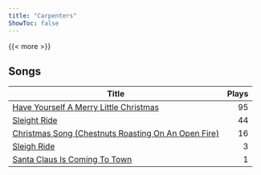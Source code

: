 ```yaml
---
title: "Carpenters"
ShowToc: false
---
```


{{< more >}}

## Songs
Title | Plays 
----- | -----: 
[Have Yourself A Merry Little Christmas](/songs/have-yourself-a-merry-little-christmas) | 95
[Sleight Ride](/songs/sleight-ride) | 44
[Christmas Song (Chestnuts Roasting On An Open Fire)](/songs/christmas-song-chestnuts-roasting-on-an-open-fire) | 16
[Sleigh Ride](/songs/sleigh-ride) | 3
[Santa Claus Is Coming To Town](/songs/santa-claus-is-coming-to-town) | 1

